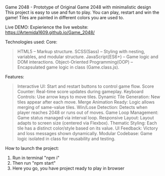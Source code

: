 Game 2048 - Prototype of Original Game 2048 with minimalistic design
This project is easy to use and fun to play.
You can play, restart and win the game!
Tiles are painted in different colors you are used to.

Live DEMO: 
Expierience the live website: https://Artemida1609.github.io/Game_2048/

Technologies used:
Core:
  > HTML5 – Markup structure.
  > SCSS(Sass) – Styling with nesting, variables, and modular structure.
  > JavaScript(ES6+) – Game logic and DOM interactions.
  > Object-Oriented Programming(OOP) – Encapsulated game logic in class (Game.class.js).

Features:
  > Interactive UI: Start and restart buttons to control game flow.
  > Score Counter: Real-time score updates during gameplay.
  > Keyboard Controls: Use arrow keys to move tiles.
  > Dynamic Tile Generation: New tiles appear after each move.
  > Merge Animation Ready: Logic allows merging of same-value tiles.
  > Win/Lose Detection: Detects when player reaches 2048 or runs out of moves.
  > Game Loop Management: Game status managed via interval loop.
  > Responsive Layout: Layout adapts to screen size (centered via Flexbox).
  > Thematic Styling: Each tile has a distinct color/style based on its value.
  > UI Feedback: Victory and loss messages shown dynamically.
  > Modular Codebase: Game logic isolated in class for reusability and testing.

How to launch the project:
 1. Run in terminal "npm i"
 2. Then run "npm start"
 3. Here you go, you have project ready to play in browser